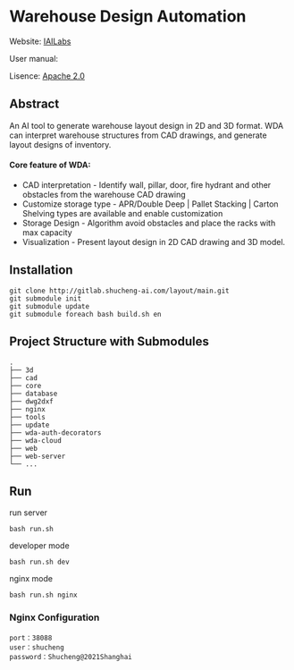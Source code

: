 # Warehouse Design Automation
Website: [IAILabs](http://www.iailabs.com/)

User manual:

Lisence: [Apache 2.0](https://github.com/shucheng-ai/WDA-main/blob/main/LICENSE)

## Abstract
An AI tool to generate warehouse layout design in 2D and 3D format. WDA can interpret warehouse structures from CAD drawings, and generate layout designs of inventory.

#### Core feature of WDA:
- CAD interpretation - Identify wall, pillar, door, fire hydrant and other obstacles from the warehouse CAD drawing
- Customize storage type - APR/Double Deep | Pallet Stacking | Carton Shelving types are available and enable customization
- Storage Design - Algorithm avoid obstacles and place the racks with max capacity
- Visualization - Present layout design in 2D CAD drawing and 3D model.

## Installation
```
git clone http://gitlab.shucheng-ai.com/layout/main.git
git submodule init
git submodule update
git submodule foreach bash build.sh en
```
## Project Structure with Submodules
```
.
├── 3d                    
├── cad
├── core
├── database
├── dwg2dxf
├── nginx  
├── tools
├── update
├── wda-auth-decorators      
├── wda-cloud                   
├── web                    
├── web-server                   
└── ...
```
## Run
run server
```
bash run.sh
```
developer mode
```
bash run.sh dev
```
nginx mode
```
bash run.sh nginx
```
### Nginx Configuration

```
port：38088
user：shucheng 
password：Shucheng@2021Shanghai
```


